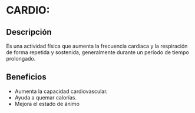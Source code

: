 # CARDIO:

## Descripción
Es una actividad física que aumenta la frecuencia cardíaca y la respiración de forma repetida y sostenida, generalmente durante un período de tiempo prolongado.

## Beneficios
- Aumenta la capacidad cardiovascular.
- Ayuda a quemar calorías.
- Mejora el estado de ánimo


